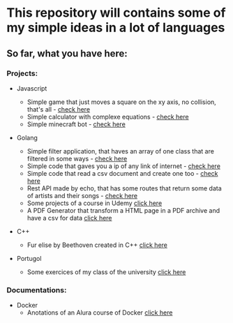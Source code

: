 # This repository will contains some of my simple ideas in a lot of languages

## So far, what you have here:

### Projects: 

* Javascript
  * Simple game that just moves a square on the xy axis, no collision, that's all  - <a href="./javascript/walking-game">check here</a>
  * Simple calculator with complexe equations  - <a href="./javascript/js-calculator">check here</a>
  * Simple minecraft bot  - <a href="./javascript/js-minecraft-bot">check here</a>
* Golang 
  * Simple filter application, that haves an array of one class that are filtered in some ways  - <a href="./golang/filter-patients">check here</a>
  * Simple code that gaves you a ip of any link of internet  - <a href="./golang/ip-finder">check here</a>
  * Simple code that read a csv  document and create one too  - <a href="./golang/csv-reader.create">check here</a>
  * Rest API made by echo, that has some routes that return some data of artists and their songs  - <a href="./golang/rest-api">check here</a>
  * Some projects of a course in Udemy <a href="./golang/udemy-course">click here</a>
  * A PDF Generator that transform a HTML page in a PDF archive and have a csv for data <a href="./golang/pdf-generator">click here</a>
* C++
  * Fur elise by Beethoven created in C++ <a href="./c++/fur-elise-buzzer.cpp">click here</a>

* Portugol
  * Some exercices of my class of the university <a href="./portugol/algorithm-introduction/exercices/1-period/exerc1.md">click here</a>
  
### Documentations: 

* Docker
  * Anotations of an Alura course of Docker <a href="#">click here</a>

